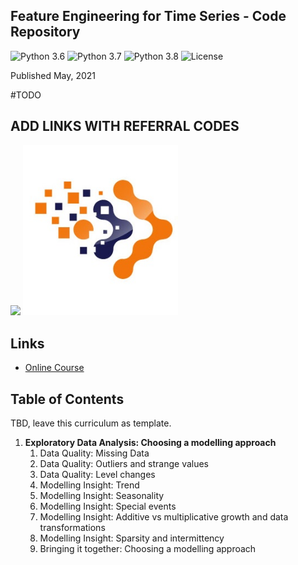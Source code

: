﻿## Feature Engineering for Time Series - Code Repository

![Python 3.6](https://img.shields.io/badge/python-3.6-success.svg)
![Python 3.7](https://img.shields.io/badge/python-3.7-success.svg)
![Python 3.8](https://img.shields.io/badge/python-3.8-success.svg)
![License](https://img.shields.io/badge/license-BSD-success.svg)

Published May, 2021

#TODO
## ADD LINKS WITH REFERRAL CODES

[<img src="./mltsf.png" width="248">](https://www.udemy.com/course/feature-engineering-for-time-series)  [<img src="./trainindata.png" width="248">](https://www.trainindata.com)

## Links

- [Online Course](https://www.udemy.com/course/feature-engineering-for-time-series)


## Table of Contents

TBD, leave this curriculum as template.

1. **Exploratory Data Analysis: Choosing a modelling approach**
	1. Data Quality: Missing Data
	2. Data Quality: Outliers and strange values
	3. Data Quality: Level changes 
	4. Modelling Insight: Trend
	5. Modelling Insight: Seasonality
	6. Modelling Insight: Special events
	7. Modelling Insight: Additive vs multiplicative growth and data transformations
	8. Modelling Insight: Sparsity and intermittency
	9. Bringing it together: Choosing a modelling approach
	
